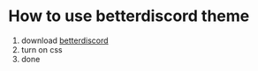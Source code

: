 # How to use betterdiscord theme
1. download [betterdiscord](https://betterdiscord.app/)
2. turn on css
3. done
